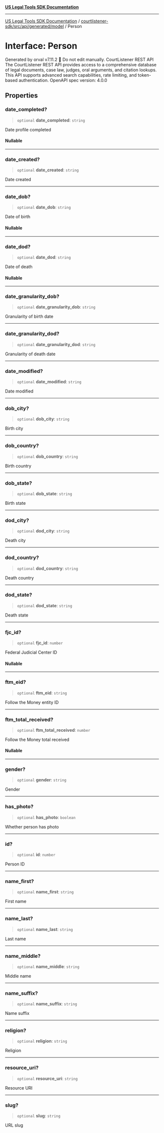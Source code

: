 [**US Legal Tools SDK Documentation**](../../../../../../README.md)

***

[US Legal Tools SDK Documentation](../../../../../../README.md) / [courtlistener-sdk/src/api/generated/model](../README.md) / Person

# Interface: Person

Generated by orval v7.11.2 🍺
Do not edit manually.
CourtListener REST API
The CourtListener REST API provides access to a comprehensive database of legal documents, case law, judges, oral arguments, and citation lookups. This API supports advanced search capabilities, rate limiting, and token-based authentication.
OpenAPI spec version: 4.0.0

## Properties

### date\_completed?

> `optional` **date\_completed**: `string`

Date profile completed

#### Nullable

***

### date\_created?

> `optional` **date\_created**: `string`

Date created

***

### date\_dob?

> `optional` **date\_dob**: `string`

Date of birth

#### Nullable

***

### date\_dod?

> `optional` **date\_dod**: `string`

Date of death

#### Nullable

***

### date\_granularity\_dob?

> `optional` **date\_granularity\_dob**: `string`

Granularity of birth date

***

### date\_granularity\_dod?

> `optional` **date\_granularity\_dod**: `string`

Granularity of death date

***

### date\_modified?

> `optional` **date\_modified**: `string`

Date modified

***

### dob\_city?

> `optional` **dob\_city**: `string`

Birth city

***

### dob\_country?

> `optional` **dob\_country**: `string`

Birth country

***

### dob\_state?

> `optional` **dob\_state**: `string`

Birth state

***

### dod\_city?

> `optional` **dod\_city**: `string`

Death city

***

### dod\_country?

> `optional` **dod\_country**: `string`

Death country

***

### dod\_state?

> `optional` **dod\_state**: `string`

Death state

***

### fjc\_id?

> `optional` **fjc\_id**: `number`

Federal Judicial Center ID

#### Nullable

***

### ftm\_eid?

> `optional` **ftm\_eid**: `string`

Follow the Money entity ID

***

### ftm\_total\_received?

> `optional` **ftm\_total\_received**: `number`

Follow the Money total received

#### Nullable

***

### gender?

> `optional` **gender**: `string`

Gender

***

### has\_photo?

> `optional` **has\_photo**: `boolean`

Whether person has photo

***

### id?

> `optional` **id**: `number`

Person ID

***

### name\_first?

> `optional` **name\_first**: `string`

First name

***

### name\_last?

> `optional` **name\_last**: `string`

Last name

***

### name\_middle?

> `optional` **name\_middle**: `string`

Middle name

***

### name\_suffix?

> `optional` **name\_suffix**: `string`

Name suffix

***

### religion?

> `optional` **religion**: `string`

Religion

***

### resource\_uri?

> `optional` **resource\_uri**: `string`

Resource URI

***

### slug?

> `optional` **slug**: `string`

URL slug
